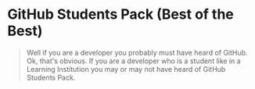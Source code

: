 # GitHub Students Pack (Best of the Best)

> Well if you are a developer you probably must have heard of GitHub. Ok, that's obvious. If you are a developer who is a student like in a Learning Institution you may or may not have heard of GitHub Students Pack.